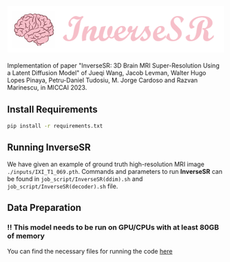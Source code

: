![title](img/title.png)
---
Implementation of paper "InverseSR: 3D Brain MRI Super-Resolution Using a Latent Diffusion Model" of Jueqi Wang, Jacob Levman, Walter Hugo Lopes Pinaya, Petru-Daniel Tudosiu, M. Jorge Cardoso and Razvan Marinescu, in MICCAI 2023.


## Install Requirements
```sh
pip install -r requirements.txt
```

## Running InverseSR
We have given an example of ground truth high-resolution MRI image `./inputs/IXI_T1_069.pth`. Commands and parameters to run **InverseSR** can be found in `job_script/InverseSR(ddim).sh` and `job_script/InverseSR(decoder).sh` file.


## Data Preparation

### !! This model needs to be run on GPU/CPUs with at least 80GB of memory
You can find the necessary files for running the code [here](https://drive.google.com/drive/folders/110l68um6gUJzECIv0AyF-4Fcw0rrQgA9?usp=drive_link)
